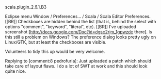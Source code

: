 scala.plugin_2.6.1.B3

Eclipse menu Window / Preferences... / Scala / Scala Editor Preferences. [[BR]]
Checkboxes are hidden behind the list (that is, behind the select with options "comment", "keyword", "literal", etc). [[BR]]
I've uploaded screenshot [http://docs.google.com/Doc?id=dgsc2rjm_1gpwzdc there].
Is this still a problem on Windows? The preference dialog looks pretty ugly on Linux/GTK, but at least the checkboxes are visible.

Volunteers to tidy this up would be very welcome.

Replying to [comment:8 pedrofurla]:
Just uploaded a patch which should take care of layout flaws.  I do a lot of SWT at work and this should look quite nice.
